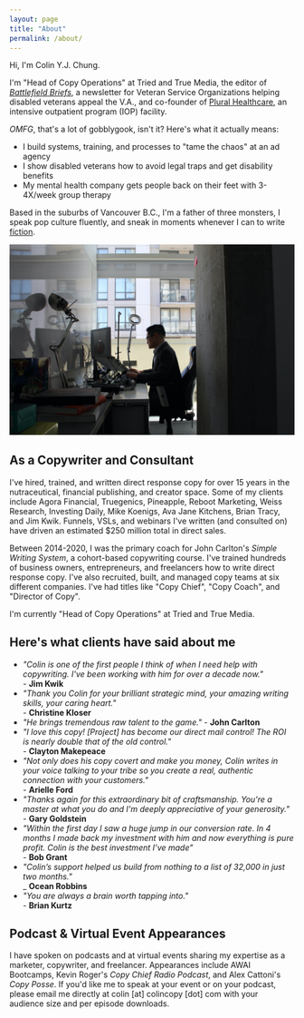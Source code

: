 ```yaml
---
layout: page
title: "About"
permalink: /about/
---
```


Hi, I'm Colin Y.J. Chung. 

I'm "Head of Copy Operations" at Tried and True Media, the editor of [_Battlefield Briefs_](https://battlefieldbriefs.com), a newsletter for Veteran Service Organizations helping disabled veterans appeal the V.A., and co-founder of [Plural Healthcare](http://pluralhealthcare.com), an intensive outpatient program (IOP) facility.

_OMFG_, that's a lot of gobblygook, isn't it? Here's what it actually means:

* I build systems, training, and processes to "tame the chaos" at an ad agency
* I show disabled veterans how to avoid legal traps and get disability benefits
* My mental health company gets people back on their feet with 3-4X/week group therapy

Based in the suburbs of Vancouver B.C., I'm a father of three monsters, I speak pop culture fluently, and sneak in moments whenever I can to write [fiction](http://jinnzhong.com).

![Colin at Office](https://raw.githubusercontent.com/colinyjchung/cnotes/main/assets/CMPNY-Colin.jpeg)

## As a Copywriter and Consultant 

I've hired, trained, and written direct response copy for over 15 years in the nutraceutical, financial publishing, and creator space. Some of my clients include Agora Financial, Truegenics, Pineapple, Reboot Marketing, Weiss Research, Investing Daily, Mike Koenigs, Ava Jane Kitchens, Brian Tracy, and Jim Kwik. Funnels, VSLs, and webinars I've written (and consulted on) have driven an estimated $250 million total in direct sales.

Between 2014-2020, I was the primary coach for John Carlton's _Simple Writing System_, a cohort-based copywriting course. I've trained hundreds of business owners, entrepreneurs, and freelancers how to write direct response copy. I've also recruited, built, and managed copy teams at six different companies. I've had titles like "Copy Chief", "Copy Coach", and "Director of Copy".

I'm currently "Head of Copy Operations" at Tried and True Media.

## Here's what clients have said about me

* _"Colin is one of the first people I think of when I need help with copywriting. I've been working with him for over a decade now."_ <br/> - **Jim Kwik**
* _"Thank you Colin for your brilliant strategic mind, your amazing writing skills, your caring heart."_ <br/> - **Christine Kloser**
* _"He brings tremendous raw talent to the game."_ - **John Carlton**
* _"I love this copy! [Project] has become our direct mail control! The ROI is nearly double that of the old control."_ <br/> - **Clayton Makepeace**
* _"Not only does his copy covert and make you money, Colin writes in your voice talking to your tribe so you create a real, authentic connection with your customers."_ <br/> - **Arielle Ford**
* _"Thanks again for this extraordinary bit of craftsmanship. You're a master at what you do and I'm deeply appreciative of your generosity."_ <br/> - **Gary Goldstein**
* _"Within the first day I saw a huge jump in our conversion rate. In 4 months I made back my investment with him and now everything is pure profit. Colin is the best investment I’ve made"_ <br/> - **Bob Grant**
* _"Colin’s support helped us build from nothing to a list of 32,000 in just two months."_ <br/> _
**Ocean Robbins**
* _"You are always a brain worth tapping into."_ <br/> - **Brian Kurtz**

## Podcast & Virtual Event Appearances

I have spoken on podcasts and at virtual events sharing my expertise as a marketer, copywriter, and freelancer. Appearances include AWAI Bootcamps, Kevin Roger's _Copy Chief Radio Podcast_, and Alex Cattoni's _Copy Posse_. If you'd like me to speak at your event or on your podcast, please email me directly at colin [at] colincopy [dot] com with your audience size and per episode downloads.
